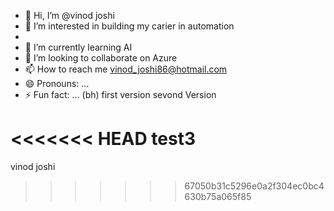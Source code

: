 - 👋 Hi, I’m @vinod joshi
- 👀 I’m interested in building my carier in automation
- <br>
- 🌱 I’m currently learning AI
- 💞️ I’m looking to collaborate on Azure
- 📫 How to reach me vinod_joshi86@hotmail.com
- 😄 Pronouns: ...
- ⚡ Fun fact: ...
(bh)
first version
sevond Version


<<<<<<< HEAD
test3
=======

vinod joshi

>>>>>>> 67050b31c5296e0a2f304ec0bc4630b75a065f85
<!---
vinodjoshi86/vinodjoshi86 is a ✨ special ✨ repository because its `README.md` (this file) appears on your GitHub profile.
You can click the Preview link to take a look at your changes.
--->
